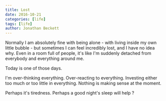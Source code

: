 ```yaml
---
title: Lost
date: 2016-10-21
categories: [life]
tags: [life]
author: Jonathan Beckett
---
```


Normally I am absolutely fine with being alone - with living inside my own little bubble - but sometimes I can feel incredibly lost, and I have no idea why. Even in a room full of people, it's like I'm suddenly detached from everybody and everything around me.

Today is one of those days.

I'm over-thinking everything. Over-reacting to everything. Investing either too much or too little in everything. Nothing is making sense at the moment.

Perhaps it's tiredness. Perhaps a good night's sleep will help ?